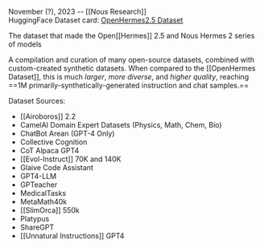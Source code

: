 November (?), 2023 -- [[Nous Research]]  
HuggingFace Dataset card: [OpenHermes2.5 Dataset](https://huggingface.co/datasets/teknium/OpenHermes-2.5)


The dataset that made the Open[[Hermes]] 2.5 and Nous Hermes 2 series of models

A compilation and curation of many open-source datasets, combined with custom-created synthetic datasets.
When compared to the [[OpenHermes Dataset]], this is much *larger*, *more diverse*, and *higher quality*, reaching ==1M primarily-synthetically-generated instruction and chat samples.==

Dataset Sources:
- [[Airoboros]] 2.2
- CamelAI Domain Expert Datasets (Physics, Math, Chem, Bio)
- ChatBot Arean (GPT-4 Only)
- Collective Cognition
- CoT Alpaca GPT4
- [[Evol-Instruct]] 70K and 140K
- Glaive Code Assistant
- GPT4-LLM
- GPTeacher
- MedicalTasks
- MetaMath40k
- [[SlimOrca]] 550k
- Platypus
- ShareGPT
- [[Unnatural Instructions]] GPT4



